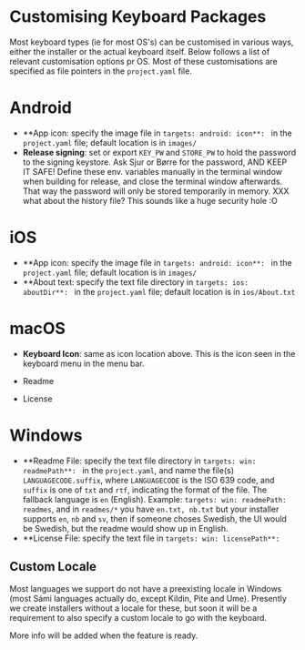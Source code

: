 Customising Keyboard Packages
===========

Most keyboard types (ie for most OS's) can be customised in various ways, either
the installer or the actual keyboard itself. Below follows a list of relevant
customisation options pr OS. Most of these customisations are specified as file
pointers in the `project.yaml` file.


# Android


* **App icon: specify the image file in `targets: android: icon**: ` in the
  `project.yaml` file; default location is in `images/`
* **Release signing**:  set or export `KEY_PW` and `STORE_PW` to hold the
  password to the signing keystore. Ask Sjur or Børre for the password,
  AND KEEP IT SAFE! Define these env. variables manually in the terminal window
  when building for release, and close the terminal window afterwards. That way
  the password will only be stored temporarily in memory. XXX what about the
  history file? This sounds like a huge security hole :O


# iOS


* **App icon: specify the image file in `targets: android: icon**: ` in the
  `project.yaml` file; default location is in `images/`
* **About text: specify the text file directory in `targets: ios: aboutDir**: ` in
  the `project.yaml` file; default location is in `ios/About.txt`


# macOS


* **Keyboard Icon**:  same as icon location above. This is the icon seen in the
  keyboard menu in the menu bar.


* Readme
* License


# Windows


* **Readme File: specify the text file directory in `targets: win: readmePath**: `
  in the `project.yaml`, and name the file(s) `LANGUAGECODE.suffix`, where
  `LANGUAGECODE` is the ISO 639 code, and `suffix` is one of `txt` and
  `rtf`, indicating the format of the file. The fallback language is `en`
  (English). Example: `targets: win: readmePath: readmes`, and in `readmes/*`
  you have `en.txt, nb.txt` but your installer supports `en`, `nb` and
  `sv`, then if someone choses Swedish, the UI would be Swedish, but the
  readme would show up in English.
* **License File: specify the text file in `targets: win: licensePath**: `


##  Custom Locale


Most languages we support do not have a preexisting locale in Windows (most Sámi
languages actually do, except Kildin, Pite and Ume). Presently we create
installers without a locale for these, but soon it will be a requirement to also
specify a custom locale to go with the keyboard.


More info will be added when the feature is ready.
